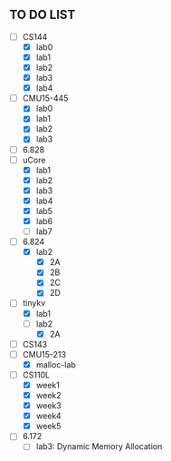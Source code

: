 ## TO DO LIST
- [ ] CS144
  - [x] lab0
  - [x] lab1
  - [x] lab2
  - [x] lab3
  - [x] lab4
- [ ] CMU15-445
  - [x] lab0
  - [x] lab1
  - [x] lab2
  - [x] lab3
- [ ] 6.828
- [ ] uCore
  - [x] lab1
  - [x] lab2
  - [x] lab3
  - [x] lab4
  - [x] lab5
  - [x] lab6
  - [ ] lab7
- [ ] 6.824
  - [x] lab2
    - [x] 2A
    - [x] 2B
    - [x] 2C
    - [x] 2D
- [ ] tinykv
  - [x] lab1
  - [ ] lab2
    - [x] 2A
- [ ] CS143
- [ ] CMU15-213
  - [x] malloc-lab
- [ ] CS110L
  - [x] week1
  - [x] week2 
  - [x] week3
  - [x] week4
  - [x] week5
- [ ] 6.172
  - [ ] lab3: Dynamic Memory Allocation
